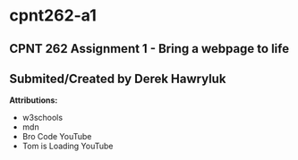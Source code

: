 # cpnt262-a1

## CPNT 262 Assignment 1 - Bring a webpage to life

## Submited/Created by Derek Hawryluk

**Attributions:**

- w3schools
- mdn
- Bro Code YouTube
- Tom is Loading YouTube
